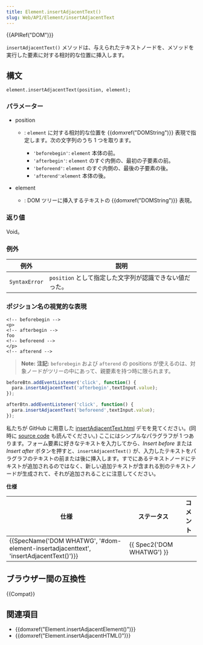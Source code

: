 ```yaml
---
title: Element.insertAdjacentText()
slug: Web/API/Element/insertAdjacentText
---
```


{{APIRef("DOM")}}

`insertAdjacentText()` メソッドは、与えられたテキストノードを、メソッドを実行した要素に対する相対的な位置に挿入します。

## 構文

```
element.insertAdjacentText(position, element);
```

### パラメーター

- position

  - : `element` に対する相対的な位置を {{domxref("DOMString")}} 表現で指定します。次の文字列のうち 1 つを取ります。

    - `'beforebegin'`: `element` 本体の前。
    - `'afterbegin'`: `element` のすぐ内側の、最初の子要素の前。
    - `'beforeend'`: `element` のすぐ内側の、最後の子要素の後。
    - `'afterend'`:`element` 本体の後。

- element
  - : DOM ツリーに挿入するテキストの {{domxref("DOMString")}} 表現。

### 返り値

Void。

### 例外

| 例外          | 説明                                                    |
| ------------- | ------------------------------------------------------- |
| `SyntaxError` | `position` として指定した文字列が認識できない値だった。 |

### ポジション名の視覚的な表現

```
<!-- beforebegin -->
<p>
<!-- afterbegin -->
foo
<!-- beforeend -->
</p>
<!-- afterend -->
```

> **Note:** **注記:** `beforebegin` および `afterend` の positions が使えるのは、対象ノードがツリーの中にあって、親要素を持つ時に限られます。

```js
beforeBtn.addEventListener('click', function() {
  para.insertAdjacentText('afterbegin',textInput.value);
});

afterBtn.addEventListener('click', function() {
  para.insertAdjacentText('beforeend',textInput.value);
});
```

私たちが GitHub に用意した [insertAdjacentText.html](https://mdn.github.io/dom-examples/insert-adjacent/insertAdjacentText.html) デモを見てください。(同時に [source code](https://github.com/mdn/dom-examples/blob/master/insert-adjacent/insertAdjacentText.html) も読んでください。) ここにはシンプルなパラグラフが 1 つあります。フォーム要素に好きなテキストを入力してから、_Insert before_ または _Insert after_ ボタンを押すと、`insertAdjacentText()` が、入力したテキストをパラグラフのテキストの前または後に挿入します。すでにあるテキストノードにテキストが追加されるのではなく、新しい追加テキストが含まれる別のテキストノードが生成されて、それが追加されることに注意してください。

**仕様**

| 仕様                                                                                                             | ステータス                       | コメント |
| ---------------------------------------------------------------------------------------------------------------- | -------------------------------- | -------- |
| {{SpecName('DOM WHATWG', '#dom-element-insertadjacenttext', 'insertAdjacentText()')}} | {{ Spec2('DOM WHATWG') }} |          |

## ブラウザー間の互換性

{{Compat}}

## 関連項目

- {{domxref("Element.insertAdjacentElement()")}}
- {{domxref("Element.insertAdjacentHTML()")}}
